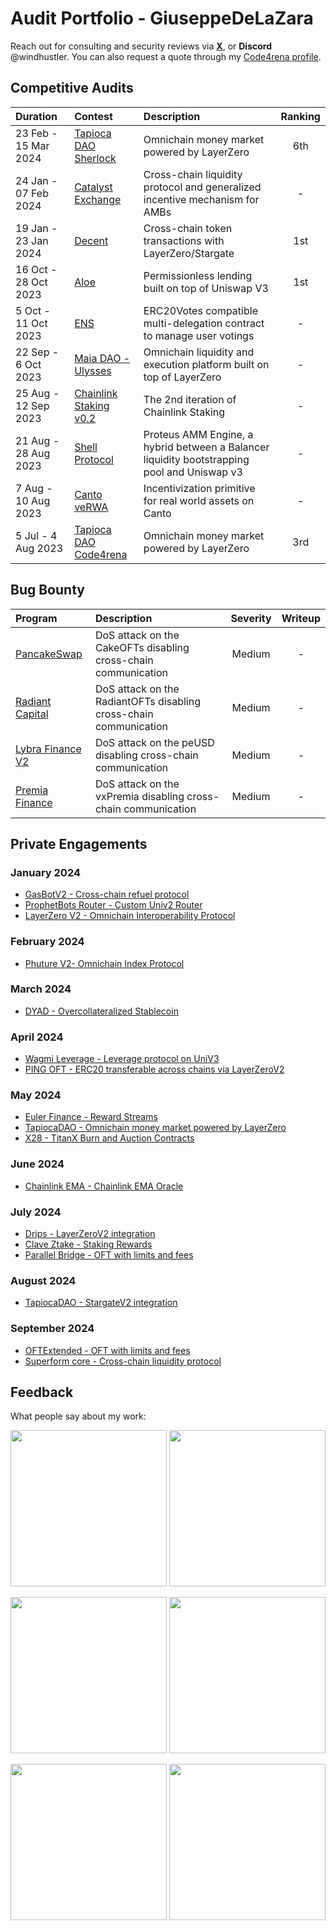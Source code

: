 # Audit Portfolio - GiuseppeDeLaZara

Reach out for consulting and security reviews via [**X**](https://twitter.com/windhustler), or **Discord** @windhustler.
You can also request a quote through my [Code4rena profile](https://code4rena.com/@windhustler).

## Competitive Audits

| Duration             | Contest                                                                       | Description                                                                                 | Ranking |
|:---------------------|:------------------------------------------------------------------------------|:--------------------------------------------------------------------------------------------|:-------:|
| 23 Feb - 15 Mar 2024 | [Tapioca DAO Sherlock](./reports/Tapioca-DAO-Sherlock-Security-Review.md)     | Omnichain money market powered by LayerZero                                                 |   6th   |
| 24 Jan - 07 Feb 2024 | [Catalyst Exchange](./reports/Catalyst-Exchange-Security-Review.md)           | Cross-chain liquidity protocol and generalized incentive mechanism for AMBs                 |    -    |
| 19 Jan - 23 Jan 2024 | [Decent](./reports/Decent-Security-Review.md)                                 | Cross-chain token transactions with LayerZero/Stargate                                      |   1st   |
| 16 Oct - 28 Oct 2023 | [Aloe](./reports/Aloe-Security-Review.md)                                     | Permissionless lending built on top of Uniswap V3                                           |   1st   |
| 5 Oct - 11 Oct 2023  | [ENS](./reports/ENS-Security-Review.md)                                       | ERC20Votes compatible multi-delegation contract to manage user votings                      |    -    |
| 22 Sep - 6 Oct 2023  | [Maia DAO - Ulysses](./reports/Maia-DAO-Ulysses-Security-Review.md)           | Omnichain liquidity and execution platform built on top of LayerZero                        |    -    |
| 25 Aug - 12 Sep 2023 | [Chainlink Staking v0.2](./reports/Chainlink-Staking-v0.2-Security-Review.md) | The 2nd iteration of Chainlink Staking                                                      |    -    |
| 21 Aug - 28 Aug 2023 | [Shell Protocol](./reports/Shell-Protocol-Proteus-Security-Review.md)         | Proteus AMM Engine, a hybrid between a Balancer liquidity bootstrapping pool and Uniswap v3 |    -    |
| 7 Aug - 10 Aug 2023  | [Canto veRWA](./reports/Canto-veRWA-Security-Review.md)                       | Incentivization primitive for real world assets on Canto                                    |    -    |
| 5 Jul - 4 Aug 2023   | [Tapioca DAO Code4rena](./reports/Tapioca-DAO-C4-Security-Review.md)          | Omnichain money market powered by LayerZero                                                 |   3rd   |

## Bug Bounty

| Program                                                                                                              | Description                                                       | Severity  | Writeup  |
|:---------------------------------------------------------------------------------------------------------------------|:------------------------------------------------------------------|:---------:|:--------:|
| [PancakeSwap](https://immunefi.com/bounty/pancakeswap/)                                                              | DoS attack on the CakeOFTs disabling cross-chain communication    |  Medium   |    -     |
| [Radiant Capital](https://immunefi.com/bounty/radiant/)                                                              | DoS attack on the RadiantOFTs disabling cross-chain communication |  Medium   |    -     |
| [Lybra Finance V2](https://immunefi.com/bounty/lybrafinance/)                                                        | DoS attack on the peUSD disabling cross-chain communication       |  Medium   |    -     |
| [Premia Finance](https://app.hats.finance/bug-bounties/premia-bug-bounty-0xdaf2a62e238001cbc595628e46984734990e2c4d) | DoS attack on the vxPremia disabling cross-chain communication    |  Medium   |    -     |

## Private Engagements

### January 2024

- [GasBotV2 - Cross-chain refuel protocol](./solo/GasbotV2-Security-Review.md)
- [ProphetBots Router - Custom Univ2 Router](./solo/Prophet-Router-Security-Review.md)
- [LayerZero V2 - Omnichain Interoperability Protocol](./solo/LayerZero-V2-Security-Review.pdf)

### February 2024
- [Phuture V2- Omnichain Index Protocol](./team/Phuture-V2-Security-Review.pdf)

### March 2024

- [DYAD - Overcollateralized Stablecoin](./solo/DYAD-Security-Review.pdf)

### April 2024

- [Wagmi Leverage - Leverage protocol on UniV3](./team/Wagmi-Security-Review.pdf)
- [PING OFT - ERC20 transferable across chains via LayerZeroV2](./solo/PING-Security-Review.pdf)

### May 2024
- [Euler Finance - Reward Streams](./team/Euler-Finance-Security-Review.pdf)
- [TapiocaDAO - Omnichain money market powered by LayerZero](./solo/TapiocaDAO-Security-Review.pdf)
- [X28 - TitanX Burn and Auction Contracts](./team/X28-Hunter-Security-Review.pdf)

### June 2024
- [Chainlink EMA - Chainlink EMA Oracle](./team/Bailsec-defi.money-ChainlinkEMA.pdf)

### July 2024
- [Drips - LayerZeroV2 integration](./team/Drips-Security-Review.pdf)
- [Clave Ztake - Staking Rewards](./team/Clave-Ztake-Security-Review.pdf)
- [Parallel Bridge - OFT with limits and fees](./team/Bailsec-ParallelBridge-BridgeableToken-Security-Review.pdf)

### August 2024
- [TapiocaDAO - StargateV2 integration](./solo/TapiocaDAO-StargateV2-Security-Review.pdf)

### September 2024
- [OFTExtended - OFT with limits and fees](./solo/OFTExtended-Security-Review.pdf)
- [Superform core - Cross-chain liquidity protocol](./team/Superform-core-Security-Review.pdf)

## Feedback

What people say about my work:

<p align="center">
  <img src="./assets/gogo.png" width="250"/>
  <img src="./assets/flint-reference.png" width="250"/>
</p>

<p align="center">
  <img src="./assets/layer-zero.png" width="250"/>
  <img src="./assets/donation-bug-report.png" width="250"/>
</p>

<p align="center">
  <img src="./assets/django.png" width="250"/>
  <img src="./assets/whitehat_bandit.png" width="250"/>
</p>
